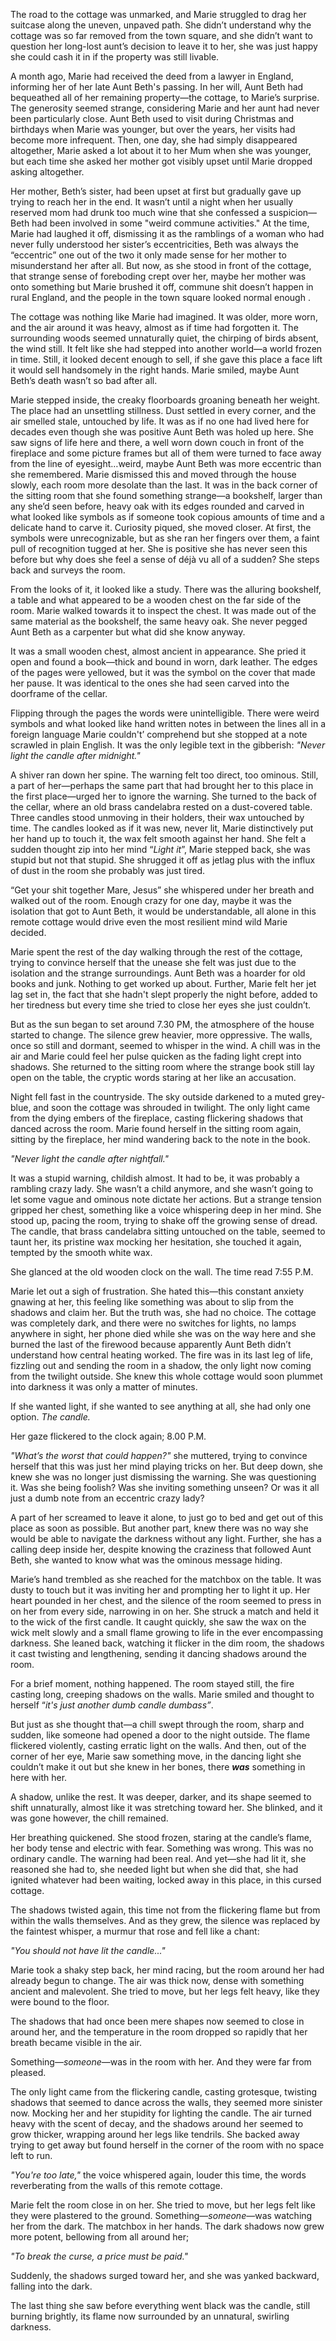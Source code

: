 The road to the cottage was unmarked, and Marie struggled to drag her suitcase along the uneven, unpaved path. She didn’t understand why the cottage was so far removed from the town square, and she didn’t want to question her long-lost aunt’s decision to leave it to her, she was just happy she could cash it in if the property was still livable.

A month ago, Marie had received the deed from a lawyer in England, informing her of her late Aunt Beth's passing. In her will, Aunt Beth had bequeathed all of her remaining property—the cottage, to Marie’s surprise. The generosity seemed strange, considering Marie and her aunt had never been particularly close. Aunt Beth used to visit during Christmas and birthdays when Marie was younger, but over the years, her visits had become more infrequent. Then, one day, she had simply disappeared altogether, Marie asked a lot about it to her Mum when she was younger, but each time she asked her mother got visibly upset until Marie dropped asking altogether.

Her mother, Beth’s sister, had been upset at first but gradually gave up trying to reach her in the end. It wasn’t until a night when her usually reserved mom had drunk too much wine that she confessed a suspicion—Beth had been involved in some "weird commune activities." At the time, Marie had laughed it off, dismissing it as the ramblings of a woman who had never fully understood her sister’s eccentricities, Beth was always the “eccentric” one out of the two it only made sense for her mother to misunderstand her after all. But now, as she stood in front of the cottage, that strange sense of foreboding crept over her, maybe her mother was onto something but Marie brushed it off, commune shit doesn’t happen in rural England, and the people in the town square looked normal enough .

The cottage was nothing like Marie had imagined. It was older, more worn, and the air around it was heavy, almost as if time had forgotten it. The surrounding woods seemed unnaturally quiet, the chirping of birds absent, the wind still. It felt like she had stepped into another world—a world frozen in time. Still, it looked decent enough to sell, if she gave this place a face lift it would sell handsomely in the right hands. Marie smiled, maybe Aunt Beth’s death wasn’t so bad after all.

Marie stepped inside, the creaky floorboards groaning beneath her weight. The place had an unsettling stillness. Dust settled in every corner, and the air smelled stale, untouched by life. It was as if no one had lived here for decades even though she was positive Aunt Beth was holed up here. She saw signs of life here and there, a well worn down couch in front of the fireplace and some picture frames but all of them were turned to face away from the line of eyesight…weird, maybe Aunt Beth was more eccentric than she remembered. Marie dismissed this and moved through the house slowly, each room more desolate than the last. It was in the back corner of the sitting room that she found something strange—a bookshelf, larger than any she’d seen before, heavy oak with its edges rounded and carved in what looked like symbols as if someone took copious amounts of time and a delicate hand to carve it. Curiosity piqued, she moved closer. At first, the symbols were unrecognizable, but as she ran her fingers over them, a faint pull of recognition tugged at her. She is positive she has never seen this before but why does she feel a sense of déjà vu all of a sudden? She steps back and surveys the room.

From the looks of it, it looked like a study. There was the alluring bookshelf, a table and what appeared to be a wooden chest on the far side of the room. Marie walked towards it to inspect the chest. It was made out of the same material as the bookshelf, the same heavy oak. She never pegged Aunt Beth as a carpenter but what did she know anyway. 

It was a small wooden chest, almost ancient in appearance. She pried it open and found a book—thick and bound in worn, dark leather. The edges of the pages were yellowed, but it was the symbol on the cover that made her pause. It was identical to the ones she had seen carved into the doorframe of the cellar.

Flipping through the pages the words were unintelligible. There were weird symbols and what looked like hand written notes in between the lines all in a foreign language Marie couldn't’ comprehend but she stopped at a note scrawled in plain English. It was the only legible text in the gibberish: *"Never light the candle after midnight."*

A shiver ran down her spine. The warning felt too direct, too ominous. Still, a part of her—perhaps the same part that had brought her to this place in the first place—urged her to ignore the warning. She turned to the back of the cellar, where an old brass candelabra rested on a dust-covered table. Three candles stood unmoving in their holders, their wax untouched by time. The candles looked as if it was new, never lit, Marie distinctively put her hand up to touch it, the wax felt smooth against her hand. She felt a sudden thought zip into her mind “*Light it*”, Marie stepped back, she was stupid but not that stupid. She shrugged it off as jetlag plus with the influx of dust in the room she probably was just tired.

“Get your shit together Mare, Jesus” she whispered under her breath and walked out of the room. Enough crazy for one day, maybe it was the isolation that got to Aunt Beth, it would be understandable, all alone in this remote cottage would drive even the most resilient mind wild Marie decided. 

Marie spent the rest of the day walking through the rest of the cottage, trying to convince herself that the unease she felt was just due to the isolation and the strange surroundings. Aunt Beth was a hoarder for old books and junk. Nothing to get worked up about. Further, Marie felt her jet lag set in, the fact that she hadn't slept properly the night before, added to her tiredness but every time she tried to close her eyes she just couldn’t. 

But as the sun began to set around 7.30 PM, the atmosphere of the house started to change. The silence grew heavier, more oppressive. The walls, once so still and dormant, seemed to whisper in the wind. A chill was in the air and Marie could feel her pulse quicken as the fading light crept into shadows. She returned to the sitting room where the strange book still lay open on the table, the cryptic words staring at her like an accusation.

Night fell fast in the countryside. The sky outside darkened to a muted grey-blue, and soon the cottage was shrouded in twilight. The only light came from the dying embers of the fireplace, casting flickering shadows that danced across the room. Marie found herself in the sitting room again, sitting by the fireplace, her mind wandering back to the note in the book.

*"Never light the candle after nightfall."*

It was a stupid warning, childish almost. It had to be, it was probably a rambling crazy lady. She wasn’t a child anymore, and she wasn’t going to let some vague and ominous note dictate her actions. But a strange tension gripped her chest, something like a voice whispering deep in her mind. She stood up, pacing the room, trying to shake off the growing sense of dread. The candle, that brass candelabra sitting untouched on the table, seemed to taunt her, its pristine wax mocking her hesitation, she touched it again, tempted by the smooth white wax.

She glanced at the old wooden clock on the wall. The time read 7:55 P.M.

Marie let out a sigh of frustration. She hated this—this constant anxiety gnawing at her, this feeling like something was about to slip from the shadows and claim her. But the truth was, she had no choice. The cottage was completely dark, and there were no switches for lights, no lamps anywhere in sight, her phone died while she was on the way here and she burned the last of the firewood because apparently Aunt Beth didn’t understand how central heating worked. The fire was in its last leg of life, fizzling out and sending the room in a shadow, the only light now coming from the twilight outside. She knew this whole cottage would soon plummet into darkness it was only a matter of minutes.

If she wanted light, if she wanted to see anything at all, she had only one option. *The candle.*

Her gaze flickered to the clock again; 8.00 P.M.

*"What’s the worst that could happen?"* she muttered, trying to convince herself that this was just her mind playing tricks on her. But deep down, she knew she was no longer just dismissing the warning. She was questioning it. Was she being foolish? Was she inviting something unseen? Or was it all just a dumb note from an eccentric crazy lady?

A part of her screamed to leave it alone, to just go to bed and get out of this place as soon as possible. But another part, knew there was no way she would be able to navigate the darkness without any light. Further, she has a calling deep inside her, despite knowing the craziness that followed Aunt Beth, she wanted to know what was the ominous message hiding.

Marie’s hand trembled as she reached for the matchbox on the table. It was dusty to touch but it was inviting her and prompting her to light it up. Her heart pounded in her chest, and the silence of the room seemed to press in on her from every side, narrowing in on her. She struck a match and held it to the wick of the first candle. It caught quickly, she saw the wax on the wick melt slowly and a  small flame growing to life in the ever encompassing darkness. She leaned back, watching it flicker in the dim room, the shadows it cast twisting and lengthening, sending it dancing shadows around the room.

For a brief moment, nothing happened. The room stayed still, the fire casting long, creeping shadows on the walls. Marie smiled and thought to herself “*it's just another dumb candle dumbass”*. 

But just as she thought that—a chill swept through the room, sharp and sudden, like someone had opened a door to the night outside. The flame flickered violently, casting erratic light on the walls. And then, out of the corner of her eye, Marie saw something move, in the dancing light she couldn’t make it out but she knew in her bones, there ***was*** something in here with her.

A shadow, unlike the rest. It was deeper, darker, and its shape seemed to shift unnaturally, almost like it was stretching toward her. She blinked, and it was gone however, the chill remained.

Her breathing quickened. She stood frozen, staring at the candle’s flame, her body tense and electric with fear. Something was wrong. This was no ordinary candle. The warning had been real. And yet—she had lit it, she reasoned she had to, she needed light but when she did that, she had ignited whatever had been waiting, locked away in this place, in this cursed cottage.

The shadows twisted again, this time not from the flickering flame but from within the walls themselves. And as they grew, the silence was replaced by the faintest whisper, a murmur that rose and fell like a chant:

*"You should not have lit the candle..."*

Marie took a shaky step back, her mind racing, but the room around her had already begun to change. The air was thick now, dense with something ancient and malevolent. She tried to move, but her legs felt heavy, like they were bound to the floor.

The shadows that had once been mere shapes now seemed to close in around her, and the temperature in the room dropped so rapidly that her breath became visible in the air.

Something—*someone*—was in the room with her. And they were far from pleased.

The only light came from the flickering candle, casting grotesque, twisting shadows that seemed to dance across the walls, they seemed more sinister now. Mocking her and her stupidity for lighting the candle. The air turned heavy with the scent of decay, and the shadows around her seemed to grow thicker, wrapping around her legs like tendrils. She backed away trying to get away but found herself in the corner of the room with no space left to run.

*"You're too late,"* the voice whispered again, louder this time, the words reverberating from the walls of this remote cottage.

Marie felt the room close in on her. She tried to move, but her legs felt like they were plastered to the ground. Something—*someone*—was watching her from the dark. The matchbox in her hands. The dark shadows now grew more potent, bellowing from all around her;

*"To break the curse, a price must be paid."*

Suddenly, the shadows surged toward her, and she was yanked backward, falling into the dark.

The last thing she saw before everything went black was the candle, still burning brightly, its flame now surrounded by an unnatural, swirling darkness.